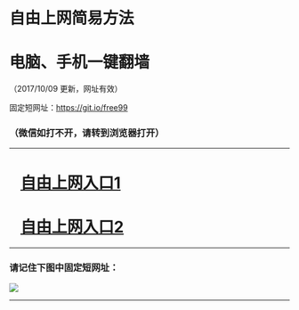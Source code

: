 ﻿# 自由上网简易方法

# 电脑、手机一键翻墙

（2017/10/09 更新，网址有效）

固定短网址：https://git.io/free99

### （微信如打不开，请转到浏览器打开）


***





# &nbsp;&nbsp; <a href="http://ft426728831.fwq-tz-1001.info/fwqtz01.html?t=10090013582 " target="_blank">自由上网入口1</a>
# &nbsp;&nbsp; <a href="http://ft22050559.fwq-tz-1002.info/fwqtz02.html?t=100900127065 " target="_blank">自由上网入口2</a>
***

### 请记住下图中固定短网址：

<img src="https://s3-us-west-2.amazonaws.com/fwq-1001/yjfq-20170905okok.png" /> 


***

